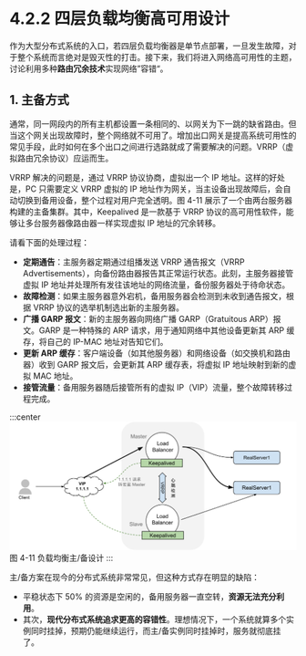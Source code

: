 # 4.2.2 四层负载均衡高可用设计

作为大型分布式系统的入口，若四层负载均衡器是单节点部署，一旦发生故障，对于整个系统而言绝对是毁灭性的打击。接下来，我们将进入网络高可用性的主题，讨论利用多种**路由冗余技术**实现网络”容错“。

## 1. 主备方式

通常，同一网段内的所有主机都设置一条相同的、以网关为下一跳的缺省路由。但当这个网关出现故障时，整个网络就不可用了。增加出口网关是提高系统可用性的常见手段，此时如何在多个出口之间进行选路就成了需要解决的问题。VRRP（虚拟路由冗余协议）应运而生。

VRRP 解决的问题是，通过 VRRP 协议协商，虚拟出一个 IP 地址。这样的好处是，PC 只需要定义 VRRP 虚拟的 IP 地址作为网关，当主设备出现故障后，会自动切换到备用设备，整个过程对用户完全透明。图 4-11 展示了一个由两台服务器构建的主备集群。其中，Keepalived 是一款基于 VRRP 协议的高可用性软件，能够让多台服务器像路由器一样实现虚拟 IP 地址的冗余转移。

请看下面的处理过程：

- **定期通告**：主服务器定期通过组播发送 VRRP 通告报文（VRRP Advertisements），向备份路由器报告其正常运行状态。此刻，主服务器接管虚拟 IP 地址并处理所有发往该地址的网络流量，备份服务器处于待命状态。
- **故障检测**：如果主服务器意外宕机，备用服务器会检测到未收到通告报文，根据 VRRP 协议的选举机制选出新的主服务器。
- **广播 GARP 报文**：新的主服务器向网络广播 GARP（Gratuitous ARP）报文。GARP 是一种特殊的 ARP 请求，用于通知网络中其他设备更新其 ARP 缓存，将自己的 IP-MAC 地址对告知它们。
- **更新 ARP 缓存**：客户端设备（如其他服务器）和网络设备（如交换机和路由器）收到 GARP 报文后，会更新其 ARP 缓存表，将虚拟 IP 地址映射到新的虚拟 MAC 地址。
- **接管流量**：备用服务器随后接管所有的虚拟 IP（VIP）流量，整个故障转移过程完成。


:::center
  ![](../assets/lvs-ha.svg)<br/>
  图 4-11 负载均衡主/备设计
:::


主/备方案在现今的分布式系统非常常见，但这种方式存在明显的缺陷：
- 平稳状态下 50% 的资源是空闲的，备用服务器一直空转，**资源无法充分利用**。
- 其次，**现代分布式系统追求更高的容错性**。理想情况下，一个系统就算多个实例同时挂掉，预期仍能继续运行，而主/备实例同时挂掉时，服务就彻底挂了。

